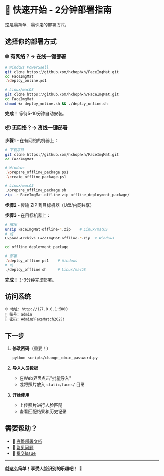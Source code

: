 # 🚀 快速开始 - 2分钟部署指南

这是最简单、最快速的部署方式。

## 选择你的部署方式

### 🌐 有网络？→ 在线一键部署

```bash
# Windows PowerShell
git clone https://github.com/hxhophxh/FaceImgMat.git
cd FaceImgMat
.\deploy_online.ps1

# Linux/macOS
git clone https://github.com/hxhophxh/FaceImgMat.git
cd FaceImgMat
chmod +x deploy_online.sh && ./deploy_online.sh
```

**完成！** 等待5-10分钟自动安装。

### 📦 无网络？→ 离线一键部署

**步骤1** - 在有网络的机器上：
```bash
# 下载项目
git clone https://github.com/hxhophxh/FaceImgMat.git
cd FaceImgMat

# Windows
.\prepare_offline_package.ps1
.\create_offline_package.ps1

# Linux/macOS
./prepare_offline_package.sh
zip -r FaceImgMat-offline.zip offline_deployment_package/
```

**步骤2** - 传输 ZIP 到目标机器（U盘/内网共享）

**步骤3** - 在目标机器上：
```bash
# 解压
unzip FaceImgMat-offline-*.zip    # Linux/macOS
# 或
Expand-Archive FaceImgMat-offline-*.zip  # Windows

cd offline_deployment_package

# 部署
.\deploy_offline.ps1    # Windows
# 或
./deploy_offline.sh     # Linux/macOS
```

**完成！** 2-3分钟完成部署。

## 访问系统

```
🌐 地址: http://127.0.0.1:5000
👤 账号: admin
🔑 密码: Admin@FaceMatch2025!
```

## 下一步

1. **修改密码**（重要！）
   ```bash
   python scripts/change_admin_password.py
   ```

2. **导入人员数据**
   - 在Web界面点击"批量导入"
   - 或将照片放入 `static/faces/` 目录

3. **开始使用**
   - 上传照片进行人脸匹配
   - 查看匹配结果和历史记录

## 需要帮助？

- 📖 [完整部署文档](ONE-CLICK-DEPLOYMENT.md)
- 🐛 [常见问题](ONE-CLICK-DEPLOYMENT.md#常见问题)
- 💬 [提交Issue](https://github.com/hxhophxh/FaceImgMat/issues)

---

**就这么简单！享受人脸识别的乐趣吧！** 🎉
